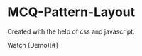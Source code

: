  <html>
   <head>
     <title>Test</title>
   </head>

# MCQ-Pattern-Layout
Created with the help of css and javascript.

Watch (Demo)[#]
